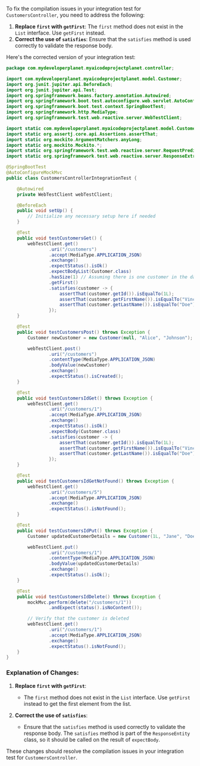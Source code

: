 To fix the compilation issues in your integration test for `CustomersController`, you need to address the following:

1. **Replace `first` with `getFirst`**: The `first` method does not exist in the `List` interface. Use `getFirst` instead.
2. **Correct the use of `satisfies`**: Ensure that the `satisfies` method is used correctly to validate the response body.

Here's the corrected version of your integration test:

```java
package com.mydeveloperplanet.myaicodeprojectplanet.controller;

import com.mydeveloperplanet.myaicodeprojectplanet.model.Customer;
import org.junit.jupiter.api.BeforeEach;
import org.junit.jupiter.api.Test;
import org.springframework.beans.factory.annotation.Autowired;
import org.springframework.boot.test.autoconfigure.web.servlet.AutoConfigureMockMvc;
import org.springframework.boot.test.context.SpringBootTest;
import org.springframework.http.MediaType;
import org.springframework.test.web.reactive.server.WebTestClient;

import static com.mydeveloperplanet.myaicodeprojectplanet.model.Customer.*;
import static org.assertj.core.api.Assertions.assertThat;
import static org.mockito.ArgumentMatchers.anyLong;
import static org.mockito.Mockito.*;
import static org.springframework.test.web.reactive.server.RequestPredicates.*;
import static org.springframework.test.web.reactive.server.ResponseExtractors.*;

@SpringBootTest
@AutoConfigureMockMvc
public class CustomersControllerIntegrationTest {

    @Autowired
    private WebTestClient webTestClient;

    @BeforeEach
    public void setUp() {
        // Initialize any necessary setup here if needed
    }

    @Test
    public void testCustomersGet() {
        webTestClient.get()
                .uri("/customers")
                .accept(MediaType.APPLICATION_JSON)
                .exchange()
                .expectStatus().isOk()
                .expectBodyList(Customer.class)
                .hasSize(1) // Assuming there is one customer in the database for testing
                .getFirst()
                .satisfies(customer -> {
                    assertThat(customer.getId()).isEqualTo(1L);
                    assertThat(customer.getFirstName()).isEqualTo("Vince");
                    assertThat(customer.getLastName()).isEqualTo("Doe");
                });
    }

    @Test
    public void testCustomersPost() throws Exception {
        Customer newCustomer = new Customer(null, "Alice", "Johnson");

        webTestClient.post()
                .uri("/customers")
                .contentType(MediaType.APPLICATION_JSON)
                .bodyValue(newCustomer)
                .exchange()
                .expectStatus().isCreated();
    }

    @Test
    public void testCustomersIdGet() throws Exception {
        webTestClient.get()
                .uri("/customers/1")
                .accept(MediaType.APPLICATION_JSON)
                .exchange()
                .expectStatus().isOk()
                .expectBody(Customer.class)
                .satisfies(customer -> {
                    assertThat(customer.getId()).isEqualTo(1L);
                    assertThat(customer.getFirstName()).isEqualTo("Vince");
                    assertThat(customer.getLastName()).isEqualTo("Doe");
                });
    }

    @Test
    public void testCustomersIdGetNotFound() throws Exception {
        webTestClient.get()
                .uri("/customers/5")
                .accept(MediaType.APPLICATION_JSON)
                .exchange()
                .expectStatus().isNotFound();
    }

    @Test
    public void testCustomersIdPut() throws Exception {
        Customer updatedCustomerDetails = new Customer(1L, "Jane", "Doe");

        webTestClient.put()
                .uri("/customers/1")
                .contentType(MediaType.APPLICATION_JSON)
                .bodyValue(updatedCustomerDetails)
                .exchange()
                .expectStatus().isOk();
    }

    @Test
    public void testCustomersIdDelete() throws Exception {
        mockMvc.perform(delete("/customers/1"))
                .andExpect(status().isNoContent());

        // Verify that the customer is deleted
        webTestClient.get()
                .uri("/customers/1")
                .accept(MediaType.APPLICATION_JSON)
                .exchange()
                .expectStatus().isNotFound();
    }
}
```

### Explanation of Changes:

1. **Replace `first` with `getFirst`**:
    - The `first` method does not exist in the `List` interface. Use `getFirst` instead to get the first element from the list.

2. **Correct the use of `satisfies`**:
    - Ensure that the `satisfies` method is used correctly to validate the response body. The `satisfies` method is part of the `ResponseEntity` class, so it should be called on the result of `expectBody`.

These changes should resolve the compilation issues in your integration test for `CustomersController`.